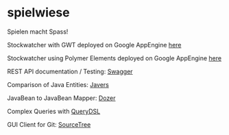 # spielwiese
Spielen macht Spass!

Stockwatcher with GWT deployed on Google AppEngine [here](https://1-dot-mystockwatcher-155409.appspot.com/ "Stockwatcher with GWT")

Stockwatcher using Polymer Elements deployed on Google AppEngine [here](https://mystockwatcher-usingtemplates.appspot.com/ "Polymer frontend, Spring Boot backend")

REST API documentation / Testing: [Swagger](http://swagger.io/swagger-ui/ "Swagger UI")

Comparison of Java Entities: [Javers](http://javers.org/ "Javers")

JavaBean to JavaBean Mapper: [Dozer](http://dozer.sourceforge.net/ "Dozer")

Complex Queries with [QueryDSL](http://www.querydsl.com/ "QueryDSL")

GUI Client for Git: [SourceTree](https://www.sourcetreeapp.com/ "SourceTree")

